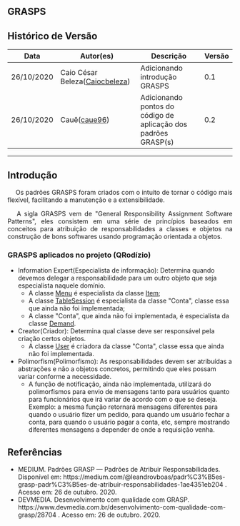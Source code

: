 ## GRASPS
## Histórico de Versão

<table>
  <thead>
    <tr>
      <th>Data</th>
      <th>Autor(es)</th>
      <th>Descrição</th>
      <th>Versão</th>
    </tr>
  </thead>

  <tbody>
    <tr>
      <td>26/10/2020</td>
      <td>
        Caio César Beleza(<a target="blank" href="https://github.com/Caiocbeleza">Caiocbeleza</a>)
      </td>
      <td>Adicionando introdução GRASPS </td>
      <td>0.1</td>
    </tr>
    <tr>
      <td>26/10/2020</td>
      <td>
        Cauê(<a target="blank" href="https://github.com/caue96">caue96</a>)
      </td>
      <td>Adicionando pontos do código de aplicação dos padrões GRASP(s)</td>
      <td>0.2</td>
    </tr>
  </tbody>
</table>

***

## Introdução

<p align="justify">&emsp;
Os padrões GRASPS foram criados com o intuito de  tornar o código mais flexível, facilitando a manutenção e a extensibilidade.
</p>
<p align="justify">&emsp;
A sigla GRASPS vem de "General Responsibility Assignment Software Patterns", eles consistem em uma série de princípios baseados em conceitos para atribuição de responsabilidades a classes e objetos na construção de bons softwares usando programação orientada a objetos.
</p>

### GRASPS aplicados no projeto (QRodízio)

* Information Expert(Especialista de informação): Determina quando devemos delegar a responsabilidade para um outro objeto que seja especialista naquele domínio.<br>
  * A classe [Menu](https://github.com/UnBArqDsw/2020.1_G10_QRodizio_Backend/blob/master/qrodizio/models/menus.py) é especialista da classe [Item](https://github.com/UnBArqDsw/2020.1_G10_QRodizio_Backend/blob/master/qrodizio/models/menus.py);
  * A classe [TableSession](https://github.com/UnBArqDsw/2020.1_G10_QRodizio_Backend/blob/master/qrodizio/models/tables.py) é especialista da classe "Conta", classe essa que ainda não foi implementada;
  * A classe "Conta", que ainda não foi implementada, é especialista da classe [Demand](https://github.com/UnBArqDsw/2020.1_G10_QRodizio_Backend/blob/master/qrodizio/models/demands.py).
* Creator(Criador): Determina qual classe deve ser responsável pela criação certos objetos.
  * A classe [User](https://github.com/UnBArqDsw/2020.1_G10_QRodizio_Backend/blob/master/qrodizio/models/users.py) é criadora da classe "Conta", classe essa que ainda não foi implementada.
* Polimorfism(Polimorfismo): As responsabilidades devem ser atribuídas a abstrações e não a objetos concretos, permitindo que eles possam variar conforme a necessidade.
  * A função de notificação, ainda não implementada, utilizará do polimorfismos para envio de mensagens tanto para usuários quanto para funcionários que irá variar de acordo com o que se deseja. Exemplo: a mesma função retornará mensagens diferentes para quando o usuário fizer um pedido, para quando um usuário fechar a conta, para quando o usuário pagar a conta, etc, sempre mostrando diferentes mensagens a depender de onde a requisição venha.


## Referências
<ul>
<li>
MEDIUM. Padrões GRASP — Padrões de Atribuir Responsabilidades. Disponível em: https://medium.com/@leandrovboas/padr%C3%B5es-grasp-padr%C3%B5es-de-atribuir-responsabilidades-1ae4351eb204 . Acesso em: 26 de outubro. 2020.
</li>
<li>
DEVMEDIA. Desenvolvimento com qualidade com GRASP. https://www.devmedia.com.br/desenvolvimento-com-qualidade-com-grasp/28704 . Acesso em: 26 de outubro. 2020.
</li>
</ul>
